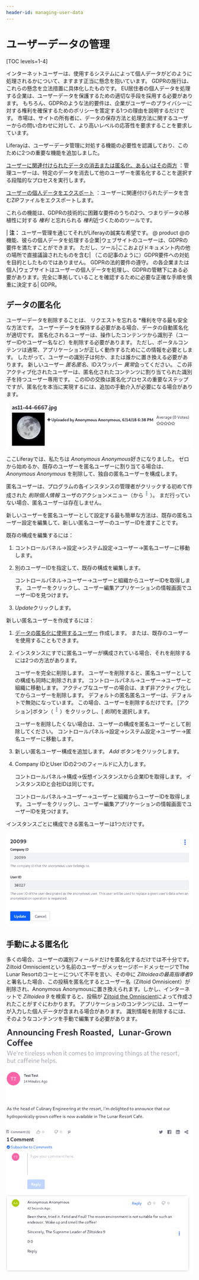 ```yaml
---
header-id: managing-user-data
---
```


# ユーザーデータの管理

[TOC levels=1-4]

インターネットユーザーは、使用するシステムによって個人データがどのように処理されるかについて、ますます正当に懸念を抱いています。 GDPRの施行は、これらの懸念を立法措置に具体化したものです。 EU居住者の個人データを処理する企業は、ユーザーデータを保護するための適切な手段を採用する必要があります。 もちろん、GDPRのような法的要件は、企業がユーザーのプライバシーに対する権利を確保するためのポリシーを策定する1つの理由を説明するだけです。 市場は、サイトの所有者に、データの保存方法と処理方法に関するユーザーからの問い合わせに対して、より高いレベルの応答性を要求することを要求しています。

Liferayは、ユーザーデータ管理に対処する機能の必要性を認識しており、このために2つの重要な機能を追加しました。

[ユーザーに関連付けられたデータの消去または匿名化、あるいはその両方](/docs/7-1/user/-/knowledge_base/u/sanitizing-user-data) ：管理ユーザーは、特定のデータを消去して他のユーザーを匿名化することを選択する段階的なプロセスを実行します。

[ユーザーの個人データをエクスポート](/docs/7-1/user/-/knowledge_base/u/exporting-user-data) ：ユーザーに関連付けられたデータを含むZIPファイルをエクスポートします。

これらの機能は、GDPRの技術的に困難な要件のうちの2つ、つまりデータの移植性に対する *権利* と忘れられる *権利*近づくためのツールです。

| **注：** ユーザー管理を通じてそれがLiferayの誠実な希望です。 @ product @の機能、彼らの個人データを処理する企業|ウェブサイトのユーザーは、GDPRの要件を満たすことができます。 ただし、ツール|ここおよびドキュメント内の他の場所で直接議論されたものを含む| （この記事のように）GDPR要件への対処を目的としたものではありません。 GDPRの法的要件の遵守。 の各企業または個人|ウェブサイトはユーザーの個人データを処理し、GDPRの管轄下にある必要があります。完全に準拠していることを確認するために必要な正確な手順を慎重に決定する| GDPR。

## データの匿名化

ユーザーデータを削除することは、</em> リクエストを忘れる *権利を守る最も安全な方法です。 ユーザーデータを保持する必要がある場合、データの自動匿名化が適切です。 匿名化されるユーザーは、操作したコンテンツから識別子（ユーザーIDやユーザー名など）を削除する必要があります。 ただし、ポータルコンテンツは通常、アプリケーションが正しく動作するためにこの情報を必要とします。 したがって、ユーザーの識別子は何か、または誰かに置き換える必要があります。 新しいユーザー *匿名匿名*、IDスワッパー *異常*会ってください。 この非アクティブ化されたユーザーは、匿名化されたコンテンツに割り当てられた識別子を持つユーザー専用です。 このIDの交換は匿名化プロセスの重要なステップですが、匿名化を本当に実現するには、追加の手動介入が必要になる場合があります。</p>

![図1：匿名化されたコンテンツは、匿名ユーザーの識別情報とともに表示されます。](../../../images/users-anonymized-content.png)

ここLiferayでは、私たちは *Anonymous Anonymous*好きになりました。 ゼロから始めるか、既存のユーザーを匿名ユーザーに割り当てる場合は、 *Anonymous Anonymous* を削除して、独自の匿名ユーザーを構成します。

匿名ユーザーは、プログラムの各インスタンスの管理者がクリックする初めて作成された *削除個人情報* ユーザのアクションメニュー（から![Actions](../../../images/icon-actions.png)）。 まだ行っていない場合、匿名ユーザーは存在しません。

新しいユーザーを匿名ユーザーとして設定する最も簡単な方法は、既存の匿名ユーザー設定を編集して、新しい匿名ユーザーのユーザーIDを渡すことです。

既存の構成を編集するには：

1.  コントロールパネル→設定→システム設定→ユーザー→匿名ユーザーに移動します。

2.  別のユーザーIDを指定して、既存の構成を編集します。

    コントロールパネル→ユーザー→ユーザーと組織からユーザーIDを取得します。 ユーザーをクリックし、ユーザー編集アプリケーションの情報画面でユーザーIDを見つけます。

3.  *Update*クリックします。

新しい匿名ユーザーを作成するには：

1.  [データの匿名化に使用するユーザー](/docs/7-1/user/-/knowledge_base/u/adding-editing-and-deleting-users#adding-users) 作成します。 または、既存のユーザーを使用することもできます。

2.  インスタンスにすでに匿名ユーザーが構成されている場合、それを削除するには2つの方法があります。

    ユーザーを完全に削除します。 ユーザーを削除すると、匿名ユーザーとしての構成も同時に削除されます。 コントロールパネル→ユーザー→ユーザーと組織に移動します。 アクティブなユーザーの場合は、まず非アクティブ化してからユーザーを削除します。 デフォルトの匿名匿名ユーザーは、デフォルトで無効になっています。 この場合、ユーザーを削除するだけです。 [アクション]ボタン（![Actions](../../../images/icon-actions.png)）をクリックし、[ *削除*]を選択します。

    ユーザーを削除したくない場合は、ユーザーの構成を匿名ユーザーとして削除してください。 コントロールパネル→設定→システム設定→ユーザー→匿名ユーザーに移動します。

3.  新しい匿名ユーザー構成を追加します。 *Add* ボタンをクリックします。

4.  Company IDとUser IDの2つのフィールドに入力します。

    コントロールパネル→構成→仮想インスタンスから企業IDを取得します。 インスタンスIDと会社IDは同じです。

    コントロールパネル→ユーザー→ユーザーと組織からユーザーIDを取得します。 ユーザーをクリックし、ユーザー編集アプリケーションの情報画面でユーザーIDを見つけます。

インスタンスごとに構成できる匿名ユーザーは1つだけです。

![図2：コントロールパネル→構成→システム設定→ユーザー→匿名ユーザーから、独自の匿名ユーザーを割り当てます。](../../../images/users-anonymous-config.png)

## 手動による匿名化

多くの場合、ユーザーの識別フィールドだけを匿名化するだけでは不十分です。 Ziltoid Omniscientという名前のユーザーがメッセージボードメッセージでThe Lunar Resortのコーヒーについて不平を言い、その中に *Ziltoideaの最高指導者9*と署名した場合、この投稿を匿名化するとユーザー名（Ziltoid Omnisicent）が削除され、Anonymous Anonymousに置き換えられます。しかし、インターネットで *Ziltoidea 9* を検索すると、投稿が [Ziltoid the Omniscient](https://en.wikipedia.org/wiki/Ziltoid_the_Omniscient)によって作成されたことがすぐにわかります。 アプリケーションのコンテンツには、ユーザーが入力した個人データが含まれる場合があります。 識別情報を削除するには、そのようなコンテンツを手動で編集する必要があります。

![図3：この掲示板のメッセージ（この場合はブログ投稿へのコメント）は匿名化されていますが、メッセージのコンテンツからユーザー関連データを削除するように編集する必要があります。](../../../images/users-partial-anonymization.png)
